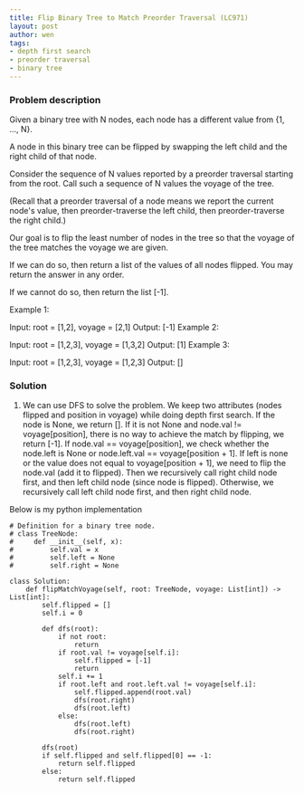 ```yaml
---
title: Flip Binary Tree to Match Preorder Traversal (LC971)
layout: post
author: wen
tags:
- depth first search
- preorder traversal
- binary tree
---
```


### Problem description
Given a binary tree with N nodes, each node has a different value from {1, ..., N}.

A node in this binary tree can be flipped by swapping the left child and the right child of that node.

Consider the sequence of N values reported by a preorder traversal starting from the root.  Call such a sequence of N values the voyage of the tree.

(Recall that a preorder traversal of a node means we report the current node's value, then preorder-traverse the left child, then preorder-traverse the right child.)

Our goal is to flip the least number of nodes in the tree so that the voyage of the tree matches the voyage we are given.

If we can do so, then return a list of the values of all nodes flipped.  You may return the answer in any order.

If we cannot do so, then return the list [-1].

 

Example 1:



Input: root = [1,2], voyage = [2,1]
Output: [-1]
Example 2:



Input: root = [1,2,3], voyage = [1,3,2]
Output: [1]
Example 3:



Input: root = [1,2,3], voyage = [1,2,3]
Output: []

### Solution
1. We can use DFS to solve the problem. We keep two attributes (nodes flipped and position in voyage) while doing depth first search. If the node is None, we return []. If it is not None and node.val != voyage[position], there is no way to achieve the match by flipping, we return [-1]. If node.val == voyage[position], we check whether the node.left is None or node.left.val == voyage[position + 1]. If left is none or the value does not equal to voyage[position + 1], we need to flip the node.val (add it to flipped). Then we recursively call right child node first, and then left child node (since node is flipped). Otherwise, we recursively call left child node first, and then right child node.

Below is my python implementation

```
# Definition for a binary tree node.
# class TreeNode:
#     def __init__(self, x):
#         self.val = x
#         self.left = None
#         self.right = None

class Solution:
    def flipMatchVoyage(self, root: TreeNode, voyage: List[int]) -> List[int]:
        self.flipped = []
        self.i = 0
        
        def dfs(root):
            if not root:
                return
            if root.val != voyage[self.i]:
                self.flipped = [-1]
                return
            self.i += 1
            if root.left and root.left.val != voyage[self.i]:
                self.flipped.append(root.val)
                dfs(root.right)
                dfs(root.left)
            else:
                dfs(root.left)
                dfs(root.right)
        
        dfs(root)
        if self.flipped and self.flipped[0] == -1:
            return self.flipped
        else:
            return self.flipped
						
```